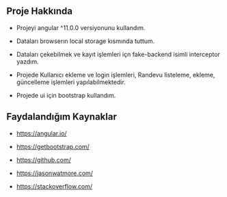 ## Proje Hakkında

- Projeyi angular ^11.0.0 versiyonunu kullandım.

- Dataları browserın local storage kısmında tuttum.

- Dataları çekebilmek ve kayıt işlemleri içn fake-backend isimli interceptor yazdım.

- Projede Kullanıcı ekleme ve login işlemleri, Randevu listeleme, ekleme, güncelleme işlemleri yapılabilmektedir.

- Projede ui için bootstrap kullandım.

## Faydalandığım Kaynaklar

- https://angular.io/

- https://getbootstrap.com/

- https://github.com/

- https://jasonwatmore.com/

- https://stackoverflow.com/
